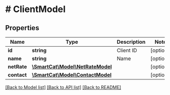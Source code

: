 # # ClientModel

## Properties

Name | Type | Description | Notes
------------ | ------------- | ------------- | -------------
**id** | **string** | Client ID | [optional]
**name** | **string** | Name | [optional]
**netRate** | [**\SmartCat\Model\NetRateModel**](NetRateModel.md) |  | [optional]
**contact** | [**\SmartCat\Model\ContactModel**](ContactModel.md) |  | [optional]

[[Back to Model list]](../../README.md#models) [[Back to API list]](../../README.md#endpoints) [[Back to README]](../../README.md)
